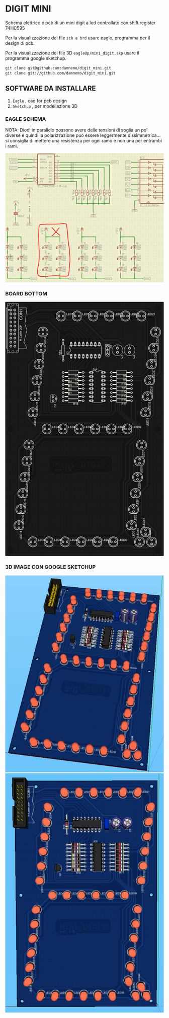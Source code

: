 DIGIT MINI
====================

Schema elettrico e pcb di un mini digit a led 
controllato con shift register 74HC595

Per la visualizzazione dei file `sch e brd` 
usare eagle, programma per il design di pcb.

Per la visualizzazione del file 3D `eagleUp/mini_digit.skp`
usare il programma google sketchup.

	git clone git@github.com:damnemo/digit_mini.git
	git clone git://github.com/damnemo/digit_mini.git

## SOFTWARE DA INSTALLARE
 1. `Eagle` , cad for pcb design
 2. `Sketchup` , per modellazione 3D

### EAGLE SCHEMA
NOTA: Diodi in parallelo possono avere delle tensioni 
di soglia un po' diverse e quindi la polarizzazione può 
essere leggermente dissimmetrica... si consiglia di mettere
una resistenza per ogni ramo e non una per entrambi i rami.

![IMAGE](img/schema.png)

### BOARD BOTTOM
![IMAGE](img/board_bottom.png)

### 3D IMAGE CON GOOGLE SKETCHUP
![IMAGE](img/digit.png)
![IMAGE](img/digit2.png)
